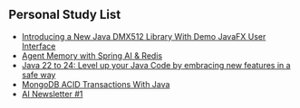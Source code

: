 ## Personal Study List
<!-- BLOG-POST-LIST:START -->
- [Introducing a New Java DMX512 Library With Demo JavaFX User Interface](https://foojay.io/today/introducing-a-new-java-dmx512-library-with-demo-javafx-user-interface/)
- [Agent Memory with Spring AI &amp; Redis](https://foojay.io/today/agent-memory-with-spring-ai-redis/)
- [Java 22 to 24: Level up your Java Code by embracing new features in a safe way](https://foojay.io/today/java-22-to-24-level-up-your-java-code-by-embracing-new-features-in-a-safe-way/)
- [MongoDB ACID Transactions With Java](https://foojay.io/today/mongodb-acid-transactions-with-java/)
- [AI Newsletter #1](https://foojay.io/today/ai-newsletter-1/)
<!-- BLOG-POST-LIST:END -->  
